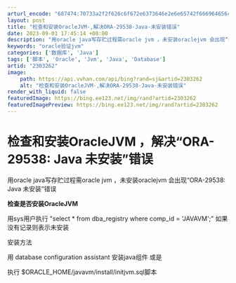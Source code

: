 ```yaml
---
arturl_encode: "687474:70733a2f2f626c6f672e6373646e2e6e65742f666964656c68:6c2f61727469636c652f64657461696c732f32333033323632"
layout: post
title: "检查和安装OracleJVM-,解决ORA-29538-Java-未安装错误"
date: 2023-09-01 17:45:14 +08:00
description: "用oracle java写存贮过程需oracle jvm ，未安装oraclejvm 会出现“ORA"
keywords: "oracle验证jvm"
categories: ['数据库', 'Java']
tags: ['脚本', 'Oracle', 'Jvm', 'Java', 'Database']
artid: "2303262"
image:
    path: https://api.vvhan.com/api/bing?rand=sj&artid=2303262
    alt: "检查和安装OracleJVM-,解决ORA-29538-Java-未安装错误"
render_with_liquid: false
featuredImage: https://bing.ee123.net/img/rand?artid=2303262
featuredImagePreview: https://bing.ee123.net/img/rand?artid=2303262
---
```


# 检查和安装OracleJVM ，解决“ORA-29538: Java 未安装”错误

用oracle java写存贮过程需oracle jvm ，未安装oraclejvm 会出现“ORA-29538: Java 未安装”错误

**检查是否安装OracleJVM**

用sys用户执行 "select * from dba_registry where comp_id = 'JAVAVM';" 如果没有记录则表示未安装

安装方法

用 database configuration assistant 安装java组件 或是

执行 $ORACLE_HOME/javavm/install/initjvm.sql脚本